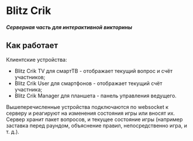# Blitz Crik
##### Серверная часть для интерактивной викторины

## Как работает

Клиентские устройства:
- Blitz Crik TV для смартТВ - отображает текущий вопрос и счёт участников;
- Blitz Crik User для смартфонов - отображает текущий счёт участника;
- Blitz Crik Manager для планшета - панель управления ведущего.

Вышеперечисленные устройства подключаются по websocket к серверу и реагируют на изменения состояния игры или вносят их.
Сервер хранит пакет вопросов, и текущее состояние игры (например заставка перед раундом, объяснение правил, непосредственно игра, и т. д.).